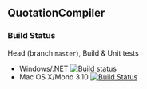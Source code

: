 ## QuotationCompiler

### Build Status

Head (branch `master`), Build & Unit tests

* Windows/.NET [![Build status](https://ci.appveyor.com/api/projects/status/3a84u9wrf9xt0aks/branch/master?svg=true)](https://ci.appveyor.com/project/nessos/quotationscompiler/branch/master)
* Mac OS X/Mono 3.10 [![Build Status](https://travis-ci.org/eiriktsarpalis/QuotationsCompiler.png?branch=master)](https://travis-ci.org/eiriktsarpalis/QuotationsCompiler/branches)
